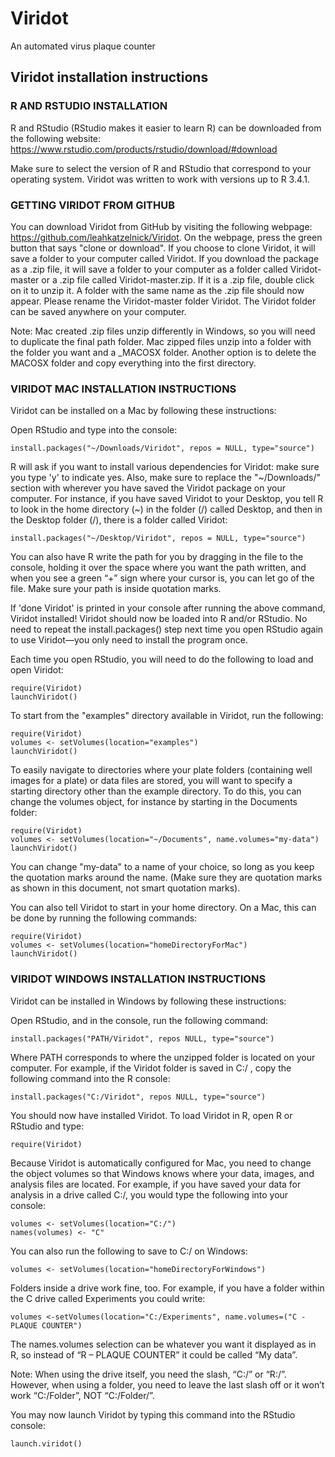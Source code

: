 # Viridot
An automated virus plaque counter


## Viridot installation instructions

###  R AND RSTUDIO INSTALLATION

R and RStudio (RStudio makes it easier to learn R) can be downloaded from the following website: https://www.rstudio.com/products/rstudio/download/#download

Make sure to select the version of R and RStudio that correspond to your operating system.  Viridot was written to work with versions up to R 3.4.1.

### GETTING VIRIDOT FROM GITHUB

You can download Viridot from GitHub by visiting the following webpage: https://github.com/leahkatzelnick/Viridot.  On the webpage, press the green button that says "clone or download". If you choose to clone Viridot, it will save a folder to your computer called Viridot. If you download the package as a .zip file, it will save a folder to your computer as a folder called Viridot-master or a .zip file called Viridot-master.zip.  If it is a .zip file, double click on it to unzip it. A folder with the same name as the .zip file should now appear.  Please rename the Viridot-master folder Viridot.  The Viridot folder can be saved anywhere on your computer.

Note: Mac created .zip files unzip differently in Windows, so you will need to duplicate the final path folder. Mac zipped files unzip into a folder with the folder you want and a _MACOSX folder. Another option is to delete the MACOSX folder and copy everything into the first directory.

###  VIRIDOT MAC INSTALLATION INSTRUCTIONS

Viridot can be installed on a Mac by following these instructions:

Open RStudio and type into the console:

```
install.packages("~/Downloads/Viridot", repos = NULL, type="source")
```

R will ask if you want to install various dependencies for Viridot: make sure you type 'y' to indicate yes.  Also, make sure to replace the "\~/Downloads/" section with wherever you have saved the Viridot package on your computer. For instance, if you have saved Viridot to your Desktop, you tell R to look in the home directory (\~) in the folder (/) called Desktop, and then in the Desktop folder (/), there is a folder called Viridot:

```
install.packages("~/Desktop/Viridot", repos = NULL, type="source")
```

You can also have R write the path for you by dragging in the file to the console, holding it over the space where you want the path written, and when you see a green “+” sign where your cursor is, you can let go of the file. Make sure your path is inside quotation marks.

If 'done Viridot' is printed in your console after running the above command, Viridot installed! Viridot should now be loaded into R and/or RStudio. No need to repeat the install.packages() step next time you open RStudio again to use Viridot—you only need to install the program once.

Each time you open RStudio, you will need to do the following to load and open Viridot:

```
require(Viridot)
launchViridot()
```

To start from the "examples" directory available in Viridot, run the following:

```
require(Viridot)
volumes <- setVolumes(location="examples")
launchViridot()
```

To easily navigate to directories where your plate folders (containing well images for a plate) or data files are stored, you will want to specify a starting directory other than the example directory. To do this, you can change the volumes object, for instance by starting in the Documents folder:

```
require(Viridot)
volumes <- setVolumes(location="~/Documents", name.volumes="my-data")
launchViridot()
```

You can change "my-data" to a name of your choice, so long as you keep the quotation marks around the name. (Make sure they are quotation marks as shown in this document, not smart quotation marks).

You can also tell Viridot to start in your home directory. On a Mac, this can be done by running the following commands:

```
require(Viridot)
volumes <- setVolumes(location="homeDirectoryForMac")
launchViridot()
```

###   VIRIDOT WINDOWS INSTALLATION INSTRUCTIONS

Viridot can be installed in Windows by following these instructions:

Open RStudio, and in the console, run the following command:

```
install.packages("PATH/Viridot", repos NULL, type="source")
```

Where PATH corresponds to where the unzipped folder is located on your computer. For example, if the Viridot folder is saved in C:/ , copy the following command into the R console:

```
install.packages("C:/Viridot", repos NULL, type="source")
```

You should now have installed Viridot. To load Viridot in R, open R or RStudio and type:

```
require(Viridot)
```

Because Viridot is automatically configured for Mac, you need to change the object volumes so that Windows knows where your data, images, and analysis files are located.  For example, if you have saved your data for analysis in a drive called C:/, you would type the following into your console:

```
volumes <- setVolumes(location="C:/")
names(volumes) <- "C"
```

You can also run the following to save to C:/ on Windows:

```
volumes <- setVolumes(location="homeDirectoryForWindows")
```

Folders inside a drive work fine, too. For example, if you have a folder within the C drive called Experiments you could write:

```
volumes <-setVolumes(location="C:/Experiments", name.volumes=("C - PLAQUE COUNTER")
```

The names.volumes selection can be whatever you want it displayed as in R, so instead of “R – PLAQUE COUNTER” it could be called “My data”.

Note: When using the drive itself, you need the slash, “C:/” or “R:/”.  However, when using a folder, you need to leave the last slash off or it won’t work “C:/Folder”, NOT “C:/Folder/”.

You may now launch Viridot by typing this command into the RStudio console:

```
launch.viridot()
```
